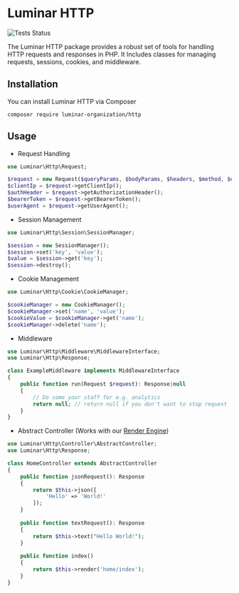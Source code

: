 # Luminar HTTP
![Tests Status](https://img.shields.io/github/actions/workflow/status/luminar-organization/http/tests.yml?label=Tests)

The Luminar HTTP package provides a robust set of tools for handling HTTP requests and responses in PHP. It Includes classes for managing requests, sessions, cookies, and middleware.

## Installation
You can install Luminar HTTP via Composer
```shell
composer require luminar-organization/http
```

## Usage
- Request Handling
```php
use Luminar\Http\Request;

$request = new Request($queryParams, $bodyParams, $headers, $method, $uri, $serverParams);
$clientIp = $request->getClientIp();
$authHeader = $request->getAuthorizationHeader();
$bearerToken = $request->getBearerToken();
$userAgent = $request->getUserAgent();
```
- Session Management
```php
use Luminar\Http\Session\SessionManager;

$session = new SessionManager();
$session->set('key', 'value');
$value = $session->get('key');
$session->destroy();
```
- Cookie Management
```php
use Luminar\Http\Cookie\CookieManager;

$cookieManager = new CookieManager();
$cookieManager->set('name', 'value');
$cookieValue = $cookieManager->get('name');
$cookieManager->delete('name');
```
- Middleware
```php
use Luminar\Http\Middleware\MiddlewareInterface;
use Luminar\Http\Response;

class ExampleMiddleware implements MiddlewareInterface
{
    public function run(Request $request): Response|null
    {
        // Do some your staff for e.g. analytics
        return null; // return null if you don't want to stop request
    }
}
```
- Abstract Controller (Works with our [Render Engine](https://github.com/luminar-organization/render-engine))
```php
use Luminar\Http\Controller\AbstractController;
use Luminar\Http\Response;

class HomeController extends AbstractController
{
    public function jsonRequest(): Response
    {
        return $this->json([
            'Hello' => 'World!'
        ]);
    }
    
    public function textRequest(): Response
    {
        return $this->text("Hello World!");
    }
    
    public function index()
    {
        return $this->render('home/index');
    }
}

```